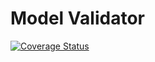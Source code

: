 # Model Validator

[![Coverage Status](https://coveralls.io/repos/github/phixid/model-validator/badge.svg?branch=master)](https://coveralls.io/github/phixid/model-validator?branch=master)
